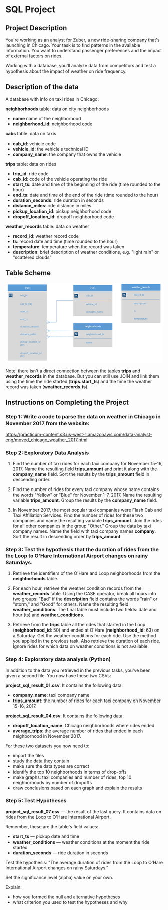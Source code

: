 # SQL Project

## Project Description

You're working as an analyst for Zuber, a new ride-sharing company that's launching in Chicago. Your task is to find patterns in the available information. You want to understand passenger preferences and the impact of external factors on rides.

Working with a database, you'll analyze data from competitors and test a hypothesis about the impact of weather on ride frequency.

## Description of the data
A database with info on taxi rides in Chicago:

**neighborhoods** table: data on city neighborhoods
- **name** name of the neighborhood
- **neighborhood_id**: neighborhood code

**cabs** table: data on taxis
- **cab_id**: vehicle code
- **vehicle_id**: the vehicle's technical ID
- **company_name**: the company that owns the vehicle

**trips** table: data on rides
- **trip_id**: ride code
- **cab_id**: code of the vehicle operating the ride
- **start_ts**: date and time of the beginning of the ride (time rounded to the hour)
- **end_ts**: date and time of the end of the ride (time rounded to the hour)
- **duration_seconds**: ride duration in seconds
- **distance_miles**: ride distance in miles
- **pickup_location_id**: pickup neighborhood code
- **dropoff_location_id**: dropoff neighborhood code

**weather_records** table: data on weather
- **record_id**: weather record code
- **ts**: record date and time (time rounded to the hour)
- **temperature**: temperature when the record was taken
- **description**: brief description of weather conditions, e.g. "light rain" or "scattered clouds"

## Table Scheme
![Alt Text](table_scheme.png)

Note: there isn't a direct connection between the tables **trips** and **weather_records** in the database. But you can still use JOIN and link them using the time the ride started (**trips.start_ts**) and the time the weather record was taken (**weather_records.ts**). 

## Instructions on Completing the Project

### Step 1: Write a code to parse the data on weather in Chicago in November 2017 from the website:
<https://practicum-content.s3.us-west-1.amazonaws.com/data-analyst-eng/moved_chicago_weather_2017.html>

### Step 2: Exploratory Data Analysis
1) Find the number of taxi rides for each taxi company for November 15-16, 2017. Name the resulting field **trips_amount** and print it along with the **company_name** field. Sort the results by the **trips_amount** field in descending order.

2) Find the number of rides for every taxi company whose name contains the words "Yellow" or "Blue" for November 1-7, 2017. Name the resulting variable **trips_amount**. Group the results by the **company_name** field.

3) In November 2017, the most popular taxi companies were Flash Cab and Taxi Affiliation Services. Find the number of rides for these two companies and name the resulting variable **trips_amount**. Join the rides for all other companies in the group "Other." Group the data by taxi company names. Name the field with taxi company names **company**. Sort the result in descending order by **trips_amount**.

### Step 3: Test the hypothesis that the duration of rides from the the Loop to O'Hare International Airport changes on rainy Saturdays.
1) Retrieve the identifiers of the O'Hare and Loop neighborhoods from the **neighborhoods** table.

2) For each hour, retrieve the weather condition records from the **weather_records** table. Using the CASE operator, break all hours into two groups: "Bad" if the **description** field contains the words "rain" or "storm," and "Good" for others. Name the resulting field **weather_conditions**. The final table must include two fields: date and hour (ts) and **weather_conditions**.

3) Retrieve from the **trips** table all the rides that started in the Loop (**neighborhood_id**: 50) and ended at O'Hare (**neighborhood_id**: 63) on a Saturday. Get the weather conditions for each ride. Use the method you applied in the previous task. Also retrieve the duration of each ride. Ignore rides for which data on weather conditions is not available.

### Step 4: Exploratory data analysis (Python)
In addition to the data you retrieved in the previous tasks, you've been given a second file. You now have these two CSVs: 

**project_sql_result_01.csv**. It contains the following data:
- **company_name**: taxi company name
- **trips_amount**: the number of rides for each taxi company on November 15-16, 2017.

**project_sql_result_04.csv**. It contains the following data:
- **dropoff_location_name**: Chicago neighborhoods where rides ended
- **average_trips**: the average number of rides that ended in each neighborhood in November 2017.

For these two datasets you now need to:
- import the files
- study the data they contain
- make sure the data types are correct
- identify the top 10 neighborhoods in terms of drop-offs
- make graphs: taxi companies and number of rides, top 10 neighborhoods by number of dropoffs
- draw conclusions based on each graph and explain the results

### Step 5: Test Hypotheses
**project_sql_result_07.csv** — the result of the last query. It contains data on rides from the Loop to O'Hare International Airport. 

Remember, these are the table's field values:
- **start_ts** — pickup date and time
- **weather_conditions** — weather conditions at the moment the ride started
- **duration_seconds** — ride duration in seconds

Test the hypothesis:
"The average duration of rides from the Loop to O'Hare International Airport changes on rainy Saturdays." 

Set the significance level (alpha) value on your own.

Explain:
- how you formed the null and alternative hypotheses
- what criterion you used to test the hypotheses and why
